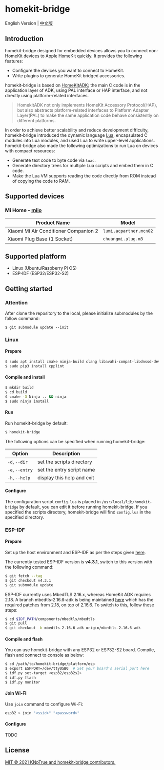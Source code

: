 # homekit-bridge

English Version | [中文版](README_CN.md)

## Introduction

homekit-bridge designed for embedded devices allows you to connect non-HomeKit devices to Apple HomeKit quickly. It provides the following features:

- Configure the devices you want to connect to HomeKit.
- Write plugins to generate HomeKit bridged accessories.

homekit-bridge is based on [HomeKitADK](https://github.com/apple/HomeKitADK); the main C code is in the application layer of ADK, using PAL interface or HAP interface, and not directly using platform-related interfaces.
> HomekitADK not only implements HomeKit Accessory Protocol(HAP), but also abstracts platform-related interfaces to Platform Adapter Layer(PAL) to make the same application code behave consistently on different platforms.

In order to achieve better scalability and reduce development difficulty, homekit-bridge introduced the dynamic language [Lua](https://www.lua.org), encapsulated C modules into Lua modules, and used Lua to write upper-level applications. homekit-bridge also made the following optimizations to run Lua on devices with compact resources:

- Generate text code to byte code via `luac`.
- Generate directory trees for multiple Lua scripts and embed them in C code.
- Make the Lua VM supports reading the code directly from ROM instead of copying the code to RAM.

## Supported devices

### Mi Home - [miio](plugins/miio/README.md)

Product Name | Model
-|-
Xiaomi Mi Air Conditioner Companion 2 | `lumi.acpartner.mcn02`
Xiaomi Plug Base (1 Socket) | `chuangmi.plug.m3`

## Supported platform

- Linux (Ubuntu/Raspberry Pi OS)
- ESP-IDF (ESP32/ESP32-S2)

## Getting started

### Attention
After clone the repository to the local, please initialize submodules by the follow command:
```
$ git submodule update --init
```

### Linux

#### Prepare

```bash
$ sudo apt install cmake ninja-build clang libavahi-compat-libdnssd-dev libssl-dev python3-pip
$ sudo pip3 install cpplint
```

#### Compile and install

```bash
$ mkdir build
$ cd build
$ cmake -G Ninja .. && ninja
$ sudo ninja install
```

#### Run

Run homekit-bridge by default:

```bash
$ homekit-bridge
```

The following options can be specified when running homekit-bridge:

Option | Description
-|-
`-d`, `--dir` | set the scripts directory
`-e`, `--entry` | set the entry script name
`-h`, `--help` | display this help and exit

#### Configure

The configuration script `config.lua` is placed in `/usr/local/lib/homekit-bridge` by default, you can edit it before running homekit-bridge. If you specified the scripts directory, homekit-bridge will find `config.lua` in the specified directory.

### ESP-IDF

#### Prepare

Set up the host environment and ESP-IDF as per the steps given [here](https://docs.espressif.com/projects/esp-idf/en/latest/get-started/index.html).

The currently tested ESP-IDF version is **v4.3.1**, switch to this version with the following command:

```bash
$ git fetch --tag
$ git checkout v4.3.1
$ git submodule update
```

ESP-IDF currently uses MbedTLS 2.16.x, whereas HomeKit ADK requires 2.18. A branch mbedtls-2.16.6-adk is being maintained [here](https://github.com/espressif/mbedtls/tree/mbedtls-2.16.6-adk) which has the required patches from 2.18, on top of 2.16.6. To switch to this, follow these steps:

```bash
$ cd $IDF_PATH/components/mbedtls/mbedtls
$ git pull
$ git checkout -b mbedtls-2.16.6-adk origin/mbedtls-2.16.6-adk
```

#### Compile and flash

You can use homekit-bridge with any ESP32 or ESP32-S2 board. Compile, flash and connect to console as below:

```bash
$ cd /path/to/homekit-bridge/platform/esp
$ export ESPPORT=/dev/ttyUSB0  # Set your board's serial port here
$ idf.py set-target <esp32/esp32s2>
$ idf.py flash
$ idf.py monitor
```

#### Join Wi-Fi

Use `join` command to configure Wi-Fi:

```bash
esp32 > join "<ssid>" "<password>"
```

#### Configure

TODO

## License

[MIT © 2021 KNpTrue and homekit-bridge contributors.](LICENSE)
